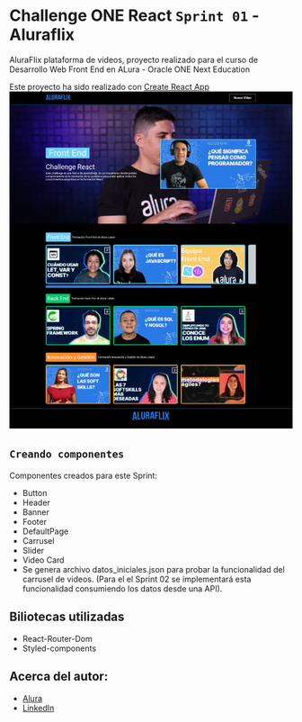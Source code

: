 # Challenge ONE React `Sprint 01` - Aluraflix

AluraFlix plataforma de videos, proyecto realizado para el curso de Desarrollo Web Front End en ALura - Oracle ONE Next Education

Este proyecto ha sido realizado con [Create React App](https://github.com/facebook/create-react-app) 
![Alt text](src/VistaPrevia.PNG)

## `Creando componentes`
Componentes creados para este Sprint:
* Button 
* Header
* Banner
* Footer
* DefaultPage
* Carrusel
* Slider
* Video Card
* Se genera archivo datos_iniciales.json para probar la funcionalidad del carrusel de videos. (Para el el Sprint 02 se implementará esta funcionalidad consumiendo los datos desde una API).

## Biliotecas utilizadas
* React-Router-Dom
* Styled-components

## Acerca del autor:

* [Alura]()
* [LinkedIn](https://www.linkedin.com/in/carlos-munera-259969262 "Linkedin")
